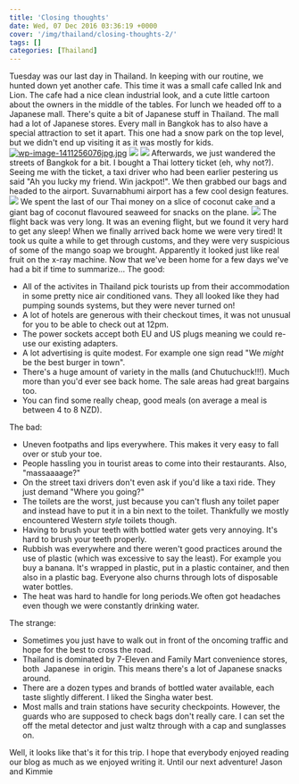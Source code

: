 ```yaml
---
title: 'Closing thoughts'
date: Wed, 07 Dec 2016 03:36:19 +0000
cover: '/img/thailand/closing-thoughts-2/'
tags: []
categories: [Thailand]
---
```


Tuesday was our last day in Thailand. In keeping with our routine, we hunted down yet another cafe. This time it was a small cafe called Ink and Lion. The cafe had a nice clean industrial look, and a cute little cartoon about the owners in the middle of the tables. For lunch we headed off to a Japanese mall. There's quite a bit of Japanese stuff in Thailand. The mall had a lot of Japanese stores. Every mall in Bangkok has to also have a special attraction to set it apart. This one had a snow park on the top level, but we didn't end up visiting it as it was mostly for kids. [![wp-image-1411256076jpg.jpg](https://jovialdragon.files.wordpress.com/2016/12/wp-image-1411256076jpg-e1490501955368.jpg?w=998)](http://jovialdragon.files.wordpress.com/2016/12/wp-image-1411256076jpg.jpg) [![](http://jovialdragon.files.wordpress.com/2016/12/wp-image-1246650032jpg.jpg)](http://jovialdragon.files.wordpress.com/2016/12/wp-image-1246650032jpg.jpg) [![](http://jovialdragon.files.wordpress.com/2016/12/wp-image-1824579584jpg.jpg)](http://jovialdragon.files.wordpress.com/2016/12/wp-image-1824579584jpg.jpg) Afterwards, we just wandered the streets of Bangkok for a bit. I bought a Thai lottery ticket (eh, why not?). Seeing me with the ticket, a taxi driver who had been earlier pestering us said "Ah you lucky my friend. Win jackpot!". We then grabbed our bags and headed to the airport. Suvarnabhumi airport has a few cool design features. [![](http://jovialdragon.files.wordpress.com/2016/12/wp-image-734229226jpg.jpg)](http://jovialdragon.files.wordpress.com/2016/12/wp-image-734229226jpg.jpg) We spent the last of our Thai money on a slice of coconut cake and a giant bag of coconut flavoured seaweed for snacks on the plane. [![](http://jovialdragon.files.wordpress.com/2016/12/wp-image-720841044jpg.jpg)](http://jovialdragon.files.wordpress.com/2016/12/wp-image-720841044jpg.jpg) The flight back was very long. It was an evening flight, but we found it very hard to get any sleep! When we finally arrived back home we were very tired! It took us quite a while to get through customs, and they were very suspicious of some of the mango soap we brought. Apparently it looked just like real fruit on the x-ray machine. Now that we've been home for a few days we've had a bit if time to summarize... The good:

*   All of the activites in Thailand pick tourists up from their accommodation in some pretty nice air conditioned vans. They all looked like they had pumping sounds systems, but they were never turned on!
*   A lot of hotels are generous with their checkout times, it was not unusual for you to be able to check out at 12pm.
*   The power sockets accept both EU and US plugs meaning we could re-use our existing adapters.
*   A lot advertising is quite modest. For example one sign read "We _might_ be the best burger in town".
*   There's a huge amount of variety in the malls (and Chutuchuck!!!). Much more than you'd ever see back home. The sale areas had great bargains too.
*   You can find some really cheap, good meals (on average a meal is between 4 to 8 NZD).

The bad:

*   Uneven footpaths and lips everywhere. This makes it very easy to fall over or stub your toe.
*   People hassling you in tourist areas to come into their restaurants. Also, "massaaaage?"
*   On the street taxi drivers don't even ask if you'd like a taxi ride. They just demand "Where you going?"
*   The toilets are the worst, just because you can't flush any toilet paper and instead have to put it in a bin next to the toilet. Thankfully we mostly encountered Western _style_ toilets though.
*   Having to brush your teeth with bottled water gets very annoying. It's hard to brush your teeth properly.
*   Rubbish was everywhere and there weren't good practices around the use of plastic (which was excessive to say the least). For example you buy a banana. It's wrapped in plastic, put in a plastic container, and then also in a plastic bag. Everyone also churns through lots of disposable water bottles.
*   The heat was hard to handle for long periods.We often got headaches even though we were constantly drinking water.

The strange:

*   Sometimes you just have to walk out in front of the oncoming traffic and hope for the best to cross the road.
*   Thailand is dominated by 7-Eleven and Family Mart convenience stores, both  Japanese  in origin. This means there's a lot of Japanese snacks around.
*   There are a dozen types and brands of bottled water available, each taste slightly different. I liked the Singha water best.
*   Most malls and train stations have security checkpoints. However, the guards who are supposed to check bags don't really care. I can set the off the metal detector and just waltz through with a cap and sunglasses on.

Well, it looks like that's it for this trip. I hope that everybody enjoyed reading our blog as much as we enjoyed writing it. Until our next adventure! Jason and Kimmie